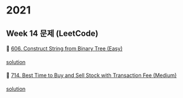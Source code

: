 # 2021
## Week 14 문제 (LeetCode)

####
👀 [606. Construct String from Binary Tree (Easy)](https://leetcode.com/problems/construct-string-from-binary-tree/)
####
[solution](https://github.com/wishJinit/Algorithm-LeetCode/blob/master/challenge/y2021_week14/Q01.java)

####
👀 [714. Best Time to Buy and Sell Stock with Transaction Fee (Medium)](https://leetcode.com/problems/best-time-to-buy-and-sell-stock-with-transaction-fee/)
####
[solution](https://github.com/wishJinit/Algorithm-LeetCode/blob/master/challenge/y2021_week14/Q03.java)

####
